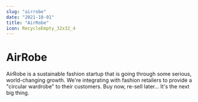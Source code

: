 ```yaml
---
slug: "airrobe"
date: "2021-10-01"
title: "AirRobe"
icon: RecycleEmpty_32x32_4
---
```


# AirRobe

AirRobe is a sustainable fashion startup that is going through some serious, world-changing growth. We're integrating with fashion retailers to
provide a "circular wardrobe" to their customers. Buy now, re-sell
later... It's the next big thing.

